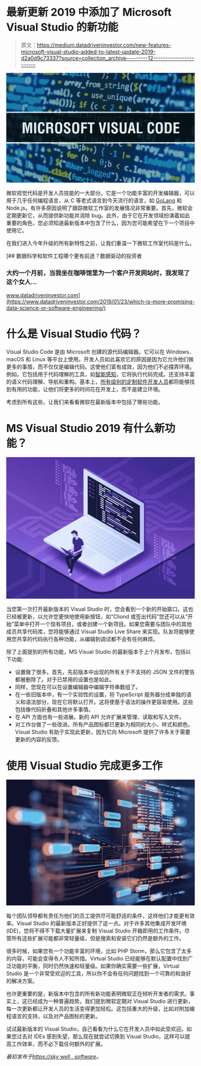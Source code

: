 # 最新更新 2019 中添加了 Microsoft Visual Studio 的新功能

> 原文：<https://medium.datadriveninvestor.com/new-features-microsoft-visual-studio-added-to-latest-update-2019-d2a0d9c73337?source=collection_archive---------12----------------------->

![](img/89ca323083ff25a79aace1fb94d16231.png)

微软视觉代码是开发人员技能的一大部分。它是一个功能丰富的开发编辑器，可以用于几乎任何编程语言，从 C 等老式语言到今天流行的语言，如 [GoLang](https://skywell.software/blog/what-is-go-programming-language/) 和 Node.js。有许多原因说明了跟踪微软工作室的发展情况非常重要。首先，微软会定期更新它，从而提供新功能并消除 bug。此外，由于它在开发领域扮演着如此重要的角色，您必须知道最新版本中包含了什么，因为您可能希望在下一个项目中使用它。

在我们进入今年升级的所有新特性之前，让我们重温一下微软工作室代码是什么。

[](https://www.datadriveninvestor.com/2019/01/23/which-is-more-promising-data-science-or-software-engineering/) [## 数据科学和软件工程哪个更有前途？数据驱动的投资者

### 大约一个月前，当我坐在咖啡馆里为一个客户开发网站时，我发现了这个女人…

www.datadriveninvestor.com](https://www.datadriveninvestor.com/2019/01/23/which-is-more-promising-data-science-or-software-engineering/) 

# 什么是 Visual Studio 代码？

Visual Studio Code 是由 Microsoft 创建的源代码编辑器。它可以在 Windows、macOS 和 Linux 等平台上使用。开发人员如此喜欢它的原因是因为它允许他们做更多的事情，而不仅仅是编辑代码。这使他们富有成效，因为他们不必摆弄环境。例如，它包括用于代码理解的工具，如[智能感知](https://docs.microsoft.com/en-us/visualstudio/ide/using-intellisense?view=vs-2019)，它将执行代码完成。还支持丰富的语义代码理解、导航和重构。基本上，[所有级别的定制软件开发人员](https://skywell.software/)都将能够找到有用的功能，让他们将更多的时间花在开发上，而不是建立环境。

考虑到所有这些，让我们来看看微软在最新版本中包括了哪些功能。

# MS Visual Studio 2019 有什么新功能？

![](img/ed45ce140738b261f6ae4b7214f40d27.png)

当您第一次打开最新版本的 Visual Studio 时，您会看到一个新的开始窗口。这也已经被更新，以允许您更快地使用新按钮，如“Cliond 或签出代码”您还可以从“开始”菜单中打开一个现有项目，或者创建一个新项目。如果您需要与团队中的其他成员共享代码库，您将能够通过 Visual Studio Live Share 来实现。队友将能够使用您共享的代码执行各种功能，从编辑到调试都不会有任何麻烦。

除了上面提到的所有功能，MS Visual Studio 的最新版本于上个月发布，包括以下功能:

*   设置做了很多。首先，先前版本中出现的所有关于不支持的 JSON 文件的警告都被删除了。对于已禁用的设置也是如此。
*   同样，您现在可以在设置编辑器中编辑字符串数组了。
*   在一些旧版本中，有一个实验性的设置，将 TypeScript 服务器分成单独的语义和语法部分，现在它将默认打开。这将使基于语法的操作更容易使用。这些包括像代码折叠和其他许多事情。
*   在 API 方面也有一些进展。新的 API 允许扩展来管理、读取和写入文件。
*   对工作台做了一些改进。所有产品图标都已更新为相同的大小、样式和颜色。Visual Studio 有助于实现此更新，因为它向 Microsoft 提供了许多关于需要更新的内容的反馈。

# 使用 Visual Studio 完成更多工作

![](img/e036cc59d0ea27a5deeb843938873849.png)

每个团队领导都有责任为他们的员工提供尽可能舒适的条件，这样他们才能更有效率。Visual Studio 的最新版本正好提供了这一点。对于许多其他集成开发环境(IDE)，您将不得不下载大量扩展来复制 Visual Studio 开箱即用的工作条件。尽管所有这些扩展可能都非常轻量级，但是搜索和安装它们仍然是额外的工作。

很多时候，如果您有一个功能丰富的环境，比如 PHP Storm，那么它包含了太多的内容，可能会变得令人不知所措。Virtual Studio 已经能够在默认配置中找到广泛功能的平衡，同时仍然快速和轻量级。如果你确实需要一些扩展，Virtual Studio 是一个非常受欢迎的工具，所以你不会有任何问题找到一个可靠的和良好的解决方案。

也许更重要的是，新版本中包含的所有新功能表明微软正在倾听开发者的需求。事实上，这已经成为一种普遍趋势。我们提到微软定期对 Visual Studio 进行更新，每一次更新都让开发人员的生活变得更加轻松。这包括重大的升级，比如对附加编程语言的支持，以及对产品图标的更新。

试试最新版本的 Visual Studio，自己看看为什么它在开发人员中如此受欢迎。如果您过去对 IDEs 感到失望，那么现在就尝试切换到 Visual Studio，这样可以提高工作效率，而不必下载任何额外的扩展。

*最初发布于*[*https://sky well . software*](https://skywell.software/blog/microsoft-visual-studio-update-2019/)*。*
